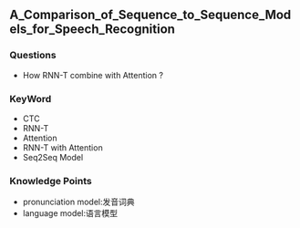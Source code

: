 ## A_Comparison_of_Sequence_to_Sequence_Models_for_Speech_Recognition
### Questions
- How RNN-T combine with Attention ?


### KeyWord
- CTC
- RNN-T
- Attention
- RNN-T with Attention
- Seq2Seq Model


### Knowledge Points
- pronunciation model:发音词典
- language model:语言模型